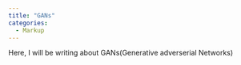 ```yaml
---
title: "GANs"
categories:
  - Markup
---
```


Here, I will be writing about GANs(Generative adverserial Networks)


